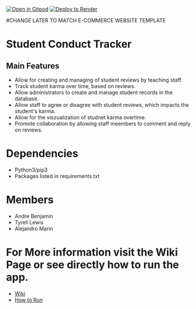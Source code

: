 [![Open in Gitpod](https://gitpod.io/button/open-in-gitpod.svg)](https://gitpod.io/#https://github.com/Tyrell-Lewis/E-commer-Website)
<a href="https://render.com/deploy?repo=https://github.com/500BrainNotWorking/Student-Conduct-Tracker-1">
  <img src="https://render.com/images/deploy-to-render-button.svg" alt="Deploy to Render">
</a>

#CHANGE LATER TO MATCH E-COMMERCE WEBSITE TEMPLATE


# Student Conduct Tracker

## Main Features
* Allow for creating and managing of student reviews by teaching staff.
* Track student karma over time, based on reviews.
* Allow administrators to create and manage student records in the database.
* Allow staff to agree or disagree with student reviews, which impacts the student's karma.
* Allow for the viszualization of studnet karma overtime.
* Promote collaboration by allowing staff meembers to comment and reply on reviews.

# Dependencies
* Python3/pip3
* Packages listed in requirements.txt

  
# Members
* Andre Benjamin
* Tyrell Lewis
* Alejandro Marin

# For More information visit the Wiki Page or see directly how to run the app.
* [Wiki](https://github.com/500BrainNotWorking/Student-Conduct-Tracker-1/wiki)
* [How to Run](https://github.com/500BrainNotWorking/Student-Conduct-Tracker-1/wiki/Implementation-(How-to-Run))
